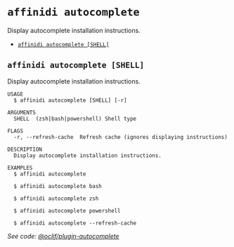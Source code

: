`affinidi autocomplete`
=======================

Display autocomplete installation instructions.

* [`affinidi autocomplete [SHELL]`](#affinidi-autocomplete-shell)

## `affinidi autocomplete [SHELL]`

Display autocomplete installation instructions.

```
USAGE
  $ affinidi autocomplete [SHELL] [-r]

ARGUMENTS
  SHELL  (zsh|bash|powershell) Shell type

FLAGS
  -r, --refresh-cache  Refresh cache (ignores displaying instructions)

DESCRIPTION
  Display autocomplete installation instructions.

EXAMPLES
  $ affinidi autocomplete

  $ affinidi autocomplete bash

  $ affinidi autocomplete zsh

  $ affinidi autocomplete powershell

  $ affinidi autocomplete --refresh-cache
```

_See code: [@oclif/plugin-autocomplete](https://github.com/oclif/plugin-autocomplete/blob/v3.1.7/src/commands/autocomplete/index.ts)_

